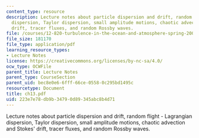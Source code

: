 ```yaml
---
content_type: resource
description: Lecture notes about particle dispersion and drift, random flight - Lagrangian
  dispersion, Taylor dispersion, small amplitude motions, chaotic advection and Stokes'
  drift, tracer fluxes, and random Rossby waves.
file: /courses/12-820-turbulence-in-the-ocean-and-atmosphere-spring-2006/223e7e78db9b34790d89345abc8b4d71_ch13.pdf
file_size: 181170
file_type: application/pdf
learning_resource_types:
- Lecture Notes
license: https://creativecommons.org/licenses/by-nc-sa/4.0/
ocw_type: OCWFile
parent_title: Lecture Notes
parent_type: CourseSection
parent_uid: bec8e0e6-6fff-66ce-0558-0c295bd1495c
resourcetype: Document
title: ch13.pdf
uid: 223e7e78-db9b-3479-0d89-345abc8b4d71
---
```

Lecture notes about particle dispersion and drift, random flight - Lagrangian dispersion, Taylor dispersion, small amplitude motions, chaotic advection and Stokes' drift, tracer fluxes, and random Rossby waves.
